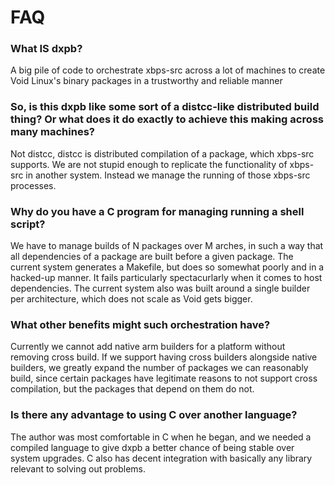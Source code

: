 # FAQ

### What IS dxpb?

A big pile of code to orchestrate xbps-src across a lot of machines to create
Void Linux's binary packages in a trustworthy and reliable manner

### So, is this dxpb like some sort of a distcc-like distributed build thing? Or what does it do exactly to achieve this making across many machines?

Not distcc, distcc is distributed compilation of a package, which xbps-src
supports. We are not stupid enough to replicate the functionality of xbps-src
in another system. Instead we manage the running of those xbps-src processes.

### Why do you have a C program for managing running a shell script?

We have to manage builds of N packages over M arches, in such a way that all
dependencies of a package are built before a given package. The current system
generates a Makefile, but does so somewhat poorly and in a hacked-up manner. It
fails particularly spectacurlarly when it comes to host dependencies. The
current system also was built around a single builder per architecture, which
does not scale as Void gets bigger.

### What other benefits might such orchestration have?

Currently we cannot add native arm builders for a platform without removing
cross build. If we support having cross builders alongside native builders, we
greatly expand the number of packages we can reasonably build, since certain
packages have legitimate reasons to not support cross compilation, but the
packages that depend on them do not.

### Is there any advantage to using C over another language?

The author was most comfortable in C when he began, and we needed a compiled
language to give dxpb a better chance of being stable over system upgrades.
C also has decent integration with basically any library relevant to solving
out problems.
